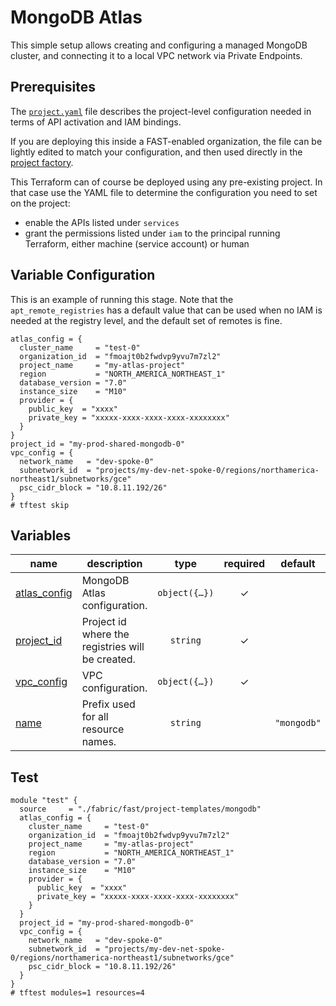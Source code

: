 # MongoDB Atlas

This simple setup allows creating and configuring a managed MongoDB cluster, and connecting it to a local VPC network via Private Endpoints.

## Prerequisites

The [`project.yaml`](./project.yaml) file describes the project-level configuration needed in terms of API activation and IAM bindings.

If you are deploying this inside a FAST-enabled organization, the file can be lightly edited to match your configuration, and then used directly in the [project factory](../../stages/2-project-factory/).

This Terraform can of course be deployed using any pre-existing project. In that case use the YAML file to determine the configuration you need to set on the project:

- enable the APIs listed under `services`
- grant the permissions listed under `iam` to the principal running Terraform, either machine (service account) or human

## Variable Configuration

This is an example of running this stage. Note that the `apt_remote_registries` has a default value that can be used when no IAM is needed at the registry level, and the default set of remotes is fine.

```hcl
atlas_config = {
  cluster_name     = "test-0"
  organization_id  = "fmoajt0b2fwdvp9yvu7m7zl2"
  project_name     = "my-atlas-project"
  region           = "NORTH_AMERICA_NORTHEAST_1"
  database_version = "7.0"
  instance_size    = "M10"
  provider = {
    public_key  = "xxxx"
    private_key = "xxxxx-xxxx-xxxx-xxxx-xxxxxxxx"
  }
}
project_id = "my-prod-shared-mongodb-0"
vpc_config = {
  network_name   = "dev-spoke-0"
  subnetwork_id  = "projects/my-dev-net-spoke-0/regions/northamerica-northeast1/subnetworks/gce"
  psc_cidr_block = "10.8.11.192/26"
}
# tftest skip
```
<!-- BEGIN TFDOC -->
## Variables

| name | description | type | required | default |
|---|---|:---:|:---:|:---:|
| [atlas_config](variables.tf#L1) | MongoDB Atlas configuration. | <code title="object&#40;&#123;&#10;  cluster_name     &#61; string&#10;  organization_id  &#61; string&#10;  project_name     &#61; string&#10;  region           &#61; string&#10;  database_version &#61; optional&#40;string&#41;&#10;  instance_size    &#61; optional&#40;string&#41;&#10;  provider &#61; object&#40;&#123;&#10;    private_key &#61; string&#10;    public_key  &#61; string&#10;  &#125;&#41;&#10;&#125;&#41;">object&#40;&#123;&#8230;&#125;&#41;</code> | ✓ |  |
| [project_id](variables.tf#L24) | Project id where the registries will be created. | <code>string</code> | ✓ |  |
| [vpc_config](variables.tf#L29) | VPC configuration. | <code title="object&#40;&#123;&#10;  psc_cidr_block &#61; string&#10;  network_name   &#61; string&#10;  subnetwork_id  &#61; string&#10;&#125;&#41;">object&#40;&#123;&#8230;&#125;&#41;</code> | ✓ |  |
| [name](variables.tf#L17) | Prefix used for all resource names. | <code>string</code> |  | <code>&#34;mongodb&#34;</code> |
<!-- END TFDOC -->
## Test

```hcl
module "test" {
  source     = "./fabric/fast/project-templates/mongodb"
  atlas_config = {
    cluster_name     = "test-0"
    organization_id  = "fmoajt0b2fwdvp9yvu7m7zl2"
    project_name     = "my-atlas-project"
    region           = "NORTH_AMERICA_NORTHEAST_1"
    database_version = "7.0"
    instance_size    = "M10"
    provider = {
      public_key  = "xxxx"
      private_key = "xxxxx-xxxx-xxxx-xxxx-xxxxxxxx"
    }
  }
  project_id = "my-prod-shared-mongodb-0"
  vpc_config = {
    network_name   = "dev-spoke-0"
    subnetwork_id  = "projects/my-dev-net-spoke-0/regions/northamerica-northeast1/subnetworks/gce"
    psc_cidr_block = "10.8.11.192/26"
  }
}
# tftest modules=1 resources=4
```
